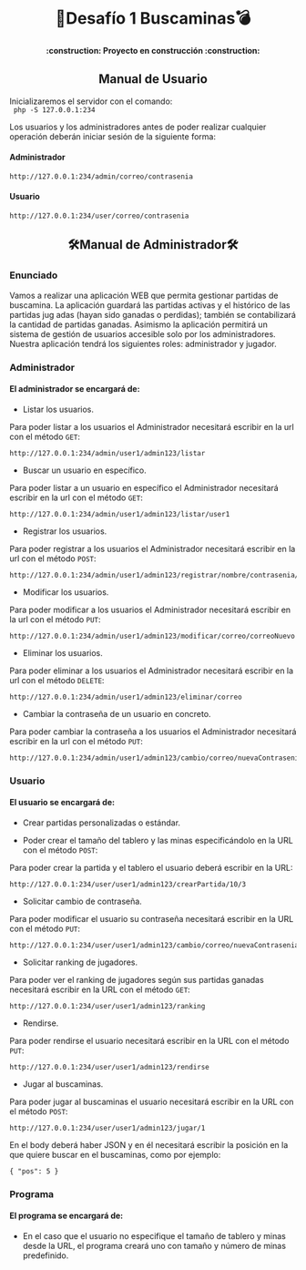 <h1 align="center">🚩Desafío 1 Buscaminas💣</h1>

<h4 align="center">
:construction: Proyecto en construcción :construction:
</h4>

<h2 align="center">Manual de Usuario</h2>

Inicializaremos el servidor con el comando:<br>
` php -S 127.0.0.1:234`

Los usuarios y los administradores antes de poder realizar cualquier operación deberán iniciar sesión de la siguiente forma:

<h4>Administrador</h4>

```
http://127.0.0.1:234/admin/correo/contrasenia
```

<h4>Usuario</h4>

```
http://127.0.0.1:234/user/correo/contrasenia
```

<h2 align="center">🛠Manual de Administrador🛠</h2>
<h3>Enunciado</h3>
<p>Vamos a realizar una aplicación WEB que permita gestionar partidas de buscamina. La
aplicación guardará las partidas activas y el histórico de las partidas jug adas (hayan
sido ganadas o perdidas); también se contabilizará la cantidad de partidas ganadas.
Asimismo la aplicación permitirá un sistema de gestión de usuarios accesible solo por
los administradores.
Nuestra aplicación tendrá los siguientes roles: administrador y jugador.</p>

<h3>Administrador</h3>
<h4>El administrador se encargará de:</h4>

+ Listar los usuarios.

Para poder listar a los usuarios el Administrador necesitará escribir en la url con el método ``GET``:
``` 
http://127.0.0.1:234/admin/user1/admin123/listar
```
+ Buscar un usuario en específico.

Para poder listar a un usuario en específico el Administrador necesitará escribir en la url con el método ``GET``: 
```
http://127.0.0.1:234/admin/user1/admin123/listar/user1
```
+ Registrar los usuarios.

Para poder registrar a los usuarios el Administrador necesitará escribir en la url con el método ``POST``: 
```
http://127.0.0.1:234/admin/user1/admin123/registrar/nombre/contrasenia/correo/admin
```
+ Modificar los usuarios.

Para poder modificar a los usuarios el Administrador necesitará escribir en la url con el método ``PUT``:
```
http://127.0.0.1:234/admin/user1/admin123/modificar/correo/correoNuevo
```
+ Eliminar los usuarios.

Para poder eliminar a los usuarios el Administrador necesitará escribir en la url con el método ``DELETE``:

```
http://127.0.0.1:234/admin/user1/admin123/eliminar/correo
```
+ Cambiar la contraseña de un usuario en concreto.

Para poder cambiar la contraseña a los usuarios el Administrador necesitará escribir en la url con el método ``PUT``:

```
http://127.0.0.1:234/admin/user1/admin123/cambio/correo/nuevaContrasenia
```

<h3>Usuario</h3>
<h4>El usuario se encargará de:</h4>

+ Crear partidas personalizadas o estándar.

+ Poder crear el tamaño del tablero y las minas especificándolo en la URL con el método ``POST``:

Para poder crear la partida y el tablero el usuario deberá escribir en la URL:
```
http://127.0.0.1:234/user/user1/admin123/crearPartida/10/3
```

+ Solicitar cambio de contraseña.

Para poder modificar el usuario su contraseña necesitará escribir en la URL con el método ``PUT``:

```
http://127.0.0.1:234/user/user1/admin123/cambio/correo/nuevaContrasenia
```

+ Solicitar ranking de jugadores.

Para poder ver el ranking de jugadores según sus partidas ganadas necesitará escribir en la URL con el método ``GET``:

```
http://127.0.0.1:234/user/user1/admin123/ranking
```

+ Rendirse.

Para poder rendirse el usuario necesitará escribir en la URL con el método ``PUT``:

```
http://127.0.0.1:234/user/user1/admin123/rendirse
```

+ Jugar al buscaminas.

Para poder jugar al buscaminas el usuario necesitará escribir en la URL con el método ``POST``:

```
http://127.0.0.1:234/user/user1/admin123/jugar/1
```

En el body deberá haber JSON y en él necesitará escribir la posición en la que quiere buscar en el buscaminas, como por ejemplo:

``
{
  "pos": 5
}
``

<h3>Programa</h3>
<h4>El programa se encargará de:</h4>

+ En el caso que el usuario no especifique el tamaño de tablero y minas desde la URL, el programa creará uno con tamaño y número de minas predefinido.

